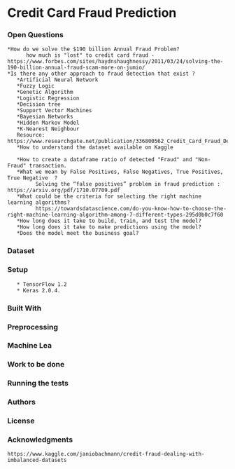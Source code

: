 # Credit Card Fraud Prediction 

### Open Questions
    *How do we solve the $190 billion Annual Fraud Problem? 
          how much is "lost" to credit card fraud - https://www.forbes.com/sites/haydnshaughnessy/2011/03/24/solving-the-190-billion-annual-fraud-scam-more-on-jumio/
    *Is there any other approach to fraud detection that exist ?
       *Artificial Neural Network   
       *Fuzzy Logic 
       *Genetic Algorithm 
       *Logistic Regression  
       *Decision tree 
       *Support Vector Machines 
       *Bayesian Networks 
       *Hidden Markov Model 
       *K-Nearest Neighbour 
       Resource: https://www.researchgate.net/publication/336800562_Credit_Card_Fraud_Detection_using_Machine_Learning_and_Data_Science
       *How to understand the dataset available on Kaggle 
     
       *How to create a dataframe ratio of detected "Fraud" and "Non-Fraud" transaction. 
       *What we mean by False Positives, False Negatives, True Positives, True Negative  ? 
             Solving the “false positives” problem in fraud prediction : https://arxiv.org/pdf/1710.07709.pdf
       *What could be the criteria for selecting the right machine learning algorithms? 
             https://towardsdatascience.com/do-you-know-how-to-choose-the-right-machine-learning-algorithm-among-7-different-types-295d0b0c7f60
       *How long does it take to build, train, and test the model?
       *How long does it take to make predictions using the model?
       *Does the model meet the business goal?

### Dataset 
       
### Setup
       * TensorFlow 1.2 
       * Keras 2.0.4.
### Built With 

### Preprocessing

### Machine Lea

### Work to be done 

### Running the tests

### Authors 

### License 

### Acknowledgments 
    https://www.kaggle.com/janiobachmann/credit-fraud-dealing-with-imbalanced-datasets
